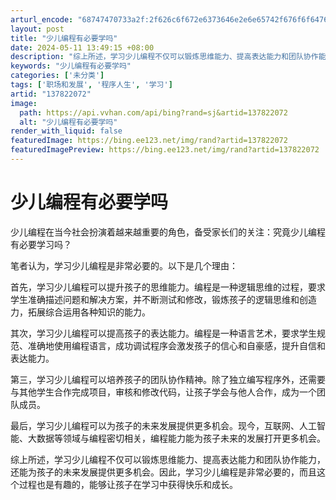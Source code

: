 ```yaml
---
arturl_encode: "68747470733a2f:2f626c6f672e6373646e2e6e65742f676f6f64766f6963652f:61727469636c652f64657461696c732f313337383232303732"
layout: post
title: "少儿编程有必要学吗"
date: 2024-05-11 13:49:15 +08:00
description: "综上所述，学习少儿编程不仅可以锻炼思维能力、提高表达能力和团队协作能力，还能为孩子的未来发展提供更多"
keywords: "少儿编程有必要学吗"
categories: ['未分类']
tags: ['职场和发展', '程序人生', '学习']
artid: "137822072"
image:
  path: https://api.vvhan.com/api/bing?rand=sj&artid=137822072
  alt: "少儿编程有必要学吗"
render_with_liquid: false
featuredImage: https://bing.ee123.net/img/rand?artid=137822072
featuredImagePreview: https://bing.ee123.net/img/rand?artid=137822072
---
```


# 少儿编程有必要学吗

少儿编程在当今社会扮演着越来越重要的角色，备受家长们的关注：究竟少儿编程有必要学习吗？

笔者认为，学习少儿编程是非常必要的。以下是几个理由：

首先，学习少儿编程可以提升孩子的思维能力。编程是一种逻辑思维的过程，要求学生准确描述问题和解决方案，并不断测试和修改，锻炼孩子的逻辑思维和创造力，拓展综合运用各种知识的能力。

其次，学习少儿编程可以提高孩子的表达能力。编程是一种语言艺术，要求学生规范、准确地使用编程语言，成功调试程序会激发孩子的信心和自豪感，提升自信和表达能力。

第三，学习少儿编程可以培养孩子的团队协作精神。除了独立编写程序外，还需要与其他学生合作完成项目，审核和修改代码，让孩子学会与他人合作，成为一个团队成员。

最后，学习少儿编程可以为孩子的未来发展提供更多机会。现今，互联网、人工智能、大数据等领域与编程密切相关，编程能力能为孩子未来的发展打开更多机会。

综上所述，学习少儿编程不仅可以锻炼思维能力、提高表达能力和团队协作能力，还能为孩子的未来发展提供更多机会。因此，学习少儿编程是非常必要的，而且这个过程也是有趣的，能够让孩子在学习中获得快乐和成长。